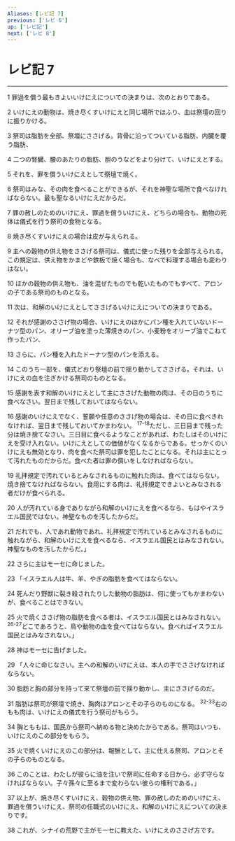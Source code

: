 ```yaml
---
Aliases: [レビ記 7]
previous: ['レビ 6']
up: ['レビ記']
next: ['レビ 8']
---
```

# レビ記 7

***




1 
罪過を償う最もきよいいけにえについての決まりは、次のとおりである。 



2 
いけにえの動物は、焼き尽くすいけにえと同じ場所でほふり、血は祭壇の回りに振りかける。 



3 
祭司は脂肪を全部、祭壇にささげる。背骨に沿ってついている脂肪、内臓を覆う脂肪、 



4 
二つの腎臓、腰のあたりの脂肪、胆のうなどをより分けて、いけにえとする。 



5 
それを、罪を償ういけにえとして祭壇で焼く。 



6 
祭司はみな、その肉を食べることができるが、それを神聖な場所で食べなければならない。最も聖なるいけにえだからだ。 



7 
罪の赦しのためのいけにえ、罪過を償ういけにえ、どちらの場合も、動物の死体は儀式を行う祭司の食物となる。 



8 
焼き尽くすいけにえの場合は皮が与えられる。 



9 
主への穀物の供え物をささげる祭司は、儀式に使った残りを全部与えられる。この規定は、供え物をかまどや鉄板で焼く場合も、なべで料理する場合も変わりはない。 



10 
ほかの穀物の供え物も、油を混ぜたものでも乾いたものでもすべて、アロンの子である祭司のものとなる。 



11 
次は、和解のいけにえとしてささげるいけにえについての決まりである。 



12 
それが感謝のささげ物の場合、いけにえのほかにパン種を入れていないドーナツ型のパン、オリーブ油を塗った薄焼きのパン、小麦粉をオリーブ油でこねて作ったパン、 



13 
さらに、パン種を入れたドーナツ型のパンを添える。 



14 
このうち一部を、儀式どおり祭壇の前で揺り動かしてささげる。それは、いけにえの血を注ぎかける祭司のものとなる。 



15 
感謝を表す和解のいけにえとして主にささげた動物の肉は、その日のうちに食べなさい。翌日まで残しておいてはならない。 



16 
感謝のいけにえでなく、誓願や任意のささげ物の場合は、その日に食べきれなければ、翌日まで残しておいてかまわない。 <sup class="versenum">17-18</sup>ただし、三日目まで残った分は焼き捨てなさい。三日目に食べるようなことがあれば、わたしはそのいけにえを受け入れない。いけにえとしての価値がなくなるからである。せっかくのいけにえも無効となり、肉を食べた祭司は罪を犯したことになる。それは主にとって汚れたものだからだ。食べた者は罪の償いをしなければならない。 



19 
礼拝規定で汚れているとみなされるものに触れた肉は、食べてはならない。焼き捨てなければならない。食用にする肉は、礼拝規定できよいとみなされる者だけが食べられる。 



20 
人が汚れている身でありながら和解のいけにえを食べるなら、もはやイスラエル国民ではない。神聖なものを汚したからだ。 



21 
だれでも、人であれ動物であれ、礼拝規定で汚れているとみなされるものに触れながら、和解のいけにえを食べるなら、イスラエル国民とはみなされない。神聖なものを汚したからだ。」 



22 
さらに主はモーセに命じました。 



23 
「イスラエル人は牛、羊、やぎの脂肪を食べてはならない。 



24 
死んだり野獣に裂き殺されたりした動物の脂肪は、何に使ってもかまわないが、食べることはできない。 



25 
火で焼くささげ物の脂肪を食べる者は、イスラエル国民とはみなされない。 <sup class="versenum">26-27</sup>どこであろうと、鳥や動物の血を食べてはならない。食べればイスラエル国民とはみなされない。」 



28 
神はモーセに告げました。 



29 
「人々に命じなさい。主への和解のいけにえは、本人の手でささげなければならない。 



30 
脂肪と胸の部分を持って来て祭壇の前で揺り動かし、主にささげるのだ。 



31 
脂肪は祭司が祭壇で焼き、胸肉はアロンとその子らのものになる。 <sup class="versenum">32-33</sup>右のもも肉は、いけにえの儀式を行う祭司がもらう。 



34 
胸とももは、国民から祭司へ納める物と決めたからである。祭司はいつも、いけにえのこの部分をもらう。 



35 
火で焼くいけにえのこの部分は、報酬として、主に仕える祭司、アロンとその子らのものとなる。 



36 
このことは、わたしが彼らに油を注いで祭司に任命する日から、必ず守らなければならない。子々孫々に至るまで変わらない彼らの権利である。」 



37 
以上が、焼き尽くすいけにえ、穀物の供え物、罪の赦しのためのいけにえ、罪過を償ういけにえ、祭司の任職式のいけにえ、和解のいけにえについての決まりです。 



38 
これが、シナイの荒野で主がモーセに教えた、いけにえのささげ方です。
